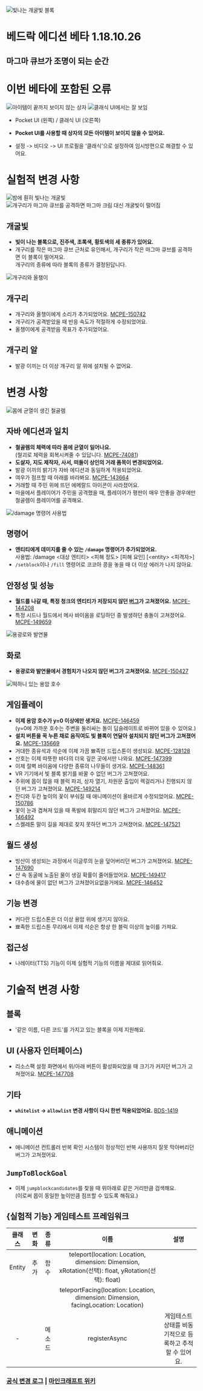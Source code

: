![빛나는 개굴빛 블록](1.png)
# 베드락 에디션 베타 1.18.10.26
## 마그마 큐브가 조명이 되는 순간

이번 베타에 포함된 오류
=

![아이템이 끝까지 보이지 않는 상자](2.png)
![클래식 UI에서는 잘 보임](3.png)
* Pocket UI (왼쪽) / 클래식 UI (오른쪽)

* **Pocket UI를 사용할 때 상자의 모든 아이템이 보이지 않을 수 있어요.**
* 설정 -> 비디오 -> UI 프로필을 '클래식'으로 설정하여 임시방편으로 해결할 수 있어요.

실험적 변경 사항
=

![밤에 훤히 빛나는 개굴빛](6.png)
![개구리가 마그마 큐브를 공격하면 마그마 크림 대신 개굴빛이 떨어짐](5.gif)

개굴빛
-
* **빛이 나는 블록으로, 진주색, 초록색, 황토색의 세 종류가 있어요.**
* 개구리를 작은 마그마 큐브 근처로 유인해서, 개구리가 작은 마그마 큐브를 공격하면 이 블록이 떨어져요.<br>개구리의 종류에 따라 블록의 종류가 결정된답니다.


![개구리와 올챙이](4.png)

개구리
-
* 개구리와 올챙이에게 소리가 추가되었어요. [MCPE-150742](BUG)
* 개구리가 공격받았을 때 반응 속도가 적절하게 수정되었어요.
* 올챙이에게 공격받음 목표가 추가되었어요.

개구리 알
-
* 발광 이끼는 더 이상 개구리 알 위에 설치될 수 없어요.

변경 사항
=

![몸에 균열이 생긴 철골렘](7.png)

자바 에디션과 일치
-
* **철골렘의 체력에 따라 몸에 균열이 일어나요.**<br>(철괴로 체력을 회복시켜줄 수 있답니다. [MCPE-74081](BUG))
* **도살자, 지도 제작자, 사서, 떠돌이 상인의 거래 품목이 변경되었어요.**
* 발광 이끼의 밝기가 자바 에디션과 동일하게 적용되었어요.
* 여우가 점프할 때 아래를 바라봐요. [MCPE-143664](BUG)
* 거래할 때 주민 위에 뜨던 에메랄드 아이콘이 사라졌어요.
* 마을에서 플레이어가 주민을 공격했을 때, 플레이어가 평판이 매우 안좋을 경우에만 철골렘이 플레이어를 공격해요.

![/damage 명령어 사용법](8.png)

명령어
-
* **엔티티에게 데미지를 줄 수 있는 `/damage` 명령어가 추가되었어요.**<br>사용법: /damage <대상 엔티티> <피해 정도> [피해 요인] [\<entity> <피격자>]
* `/setblock`이나 `/fill` 명령어로 코코아 콩을 놓을 때 더 이상 에러가 나지 않아요.

안정성 및 성능
-
* **월드를 나갈 때, 특정 청크의 엔티티가 저장되지 않던 [버그](https://www.koreaminecraft.net/update/3018022)가 고쳐졌어요.** [MCPE-144208](BUG)
* 특정 시드나 월드에서 메사 바이옴을 로딩하던 중 발생하던 충돌이 고쳐졌어요. [MCPE-149659](BUG)

![용광로와 발연물](9.png)

화로
-
* **용광로와 발연물에서 경험치가 나오지 않던 버그가 고쳐졌어요.** [MCPE-150427](BUG)

![떡하니 있는 용암 호수](10.png)

게임플레이
-
* **이제 용암 호수가 y=0 이상에만 생겨요.** [MCPE-146459](BUG)<br>(y=0에 가까운 호수는 주변을 둘러싸는 돌이 딥슬레이트로 바뀌어 있을 수 있어요.)
* **설치 버튼을 꾹 누른 채로 음직여도 빛 블록이 연달아 설치되지 않던 버그가 고쳐졌어요.** [MCPE-135669](BUG)
* 거대한 종유석과 석순에 이제 가끔 뾰족한 드립스톤이 생성되요. [MCPE-128128](BUG)
* 산호는 이제 따뜻한 바다의 더욱 깊은 곳에서만 나와요. [MCPE-147399](BUG)
* 이제 절벽 바이옴에 다양한 종류의 나무들이 생겨요. [MCPE-148361](BUG)
* VR 기기에서 빛 블록 밝기를 바꿀 수 없던 버그가 고쳐졌어요.
* 주위에 몹이 많을 때 블럭 파괴, 상자 열기, 차원문 출입이 렉걸리거나 진행되지 않던 버그가 고쳐졌어요. [MCPE-149214](BUG)
* 잔디와 두칸 높이의 꽃이 부숴질 때 애니메이션이 올바르게 수정되었어요. [MCPE-150786](BUG)
* 꽃이 눈과 겹쳐져 있을 때 폭발에 휘말리지 않던 버그가 고쳐졌어요. [MCPE-146492](BUG)
* 스켈레톤 말이 길을 제대로 찾지 못하던 버그가 고쳐졌어요. [MCPE-147521](BUG)

월드 생성
-
* 빙산이 생성되는 과정에서 이글루의 눈을 덮어버리던 버그가 고쳐졌어요. [MCPE-147690](BUG)
* 산 속 동굴에 노출된 물이 생길 확률이 줄어들었어요. [MCPE-149417](BUG)
* 대수층에 물이 없던 버그가 고쳐졌어요없을거에요. [MCPE-146452](BUG)

기능 변경
-
* 커다란 드립스톤은 더 이상 용암 위에 생기지 않아요.
* 뾰족한 드립스톤 무리에서 이제 석순은 항상 한 블럭 이상의 높이를 가져요.

접근성
-
* 나레이터(TTS) 기능이 이제 실험적 기능의 이름을 제대로 읽어줘요.

기술적 변경 사항
=

블록
-
* '같은 이름, 다른 코드'를 가지고 있는 블록을 이제 지원해요.

UI (사용자 인터페이스)
-
* 리소스팩 설정 화면에서 위/아래 버튼이 활성화되었을 때 크기가 커지던 버그가 고쳐졌어요. [MCPE-147708](BUG)

기타
-
* **`whitelist` -> `allowlist` 변경 사항이 다시 한번 적용되었어요.** [BDS-1419](BUG)

애니메이션
-
* 애니메이션 컨트롤러 반복 확인 시스템이 정상적인 반복 사용까지 잘못 막아버리던 버그가 고쳐졌어요.

`JumpToBlockGoal`
-
* 이제 `jumpblockcandidates`를 찾을 때 위아래로 같은 거리만큼 검색해요.<br>(이로써 몹이 동일한 높이만큼 점프할 수 있도록 해줘요.)

{실험적 기능} 게임테스트 프레임워크
-

|클래스|변화|종류|이름|설명|
|:-:|:-:|:-:|:-:|:-:|
|Entity|추가|함수|teleport(location: Location, dimension: Dimension, xRotation(선택): float, yRotation(선택): float)|
||||teleportFacing(location: Location, dimension: Dimension, facingLocation: Location)|
|-||메소드|registerAsync|게임테스트 상태를 비동기적으로 등록하고 추적할 수 있어요.|

### [공식 변경 로그](https://feedback.minecraft.net/hc/en-us/articles/4418784338829) | [마인크래프트 위키](wiki/beta_1.18.10.26)
